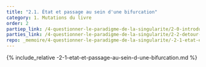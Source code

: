 ```yaml
---
title: "2.1. État et passage au sein d'une bifurcation"
category: 1. Mutations du livre
order: 2
partiep_link: /4-questionner-le-paradigme-de-la-singularite/2-0-introduction/
parties_link: /4-questionner-le-paradigme-de-la-singularite/2-2-detour-sans-detour-paradoxe-de-la-singularite/
repo: _memoire/4-questionner-le-paradigme-de-la-singularite/-2-1-etat-et-passage-au-sein-d-une-bifurcation.md
---
```

{% include_relative -2-1-etat-et-passage-au-sein-d-une-bifurcation.md %}
